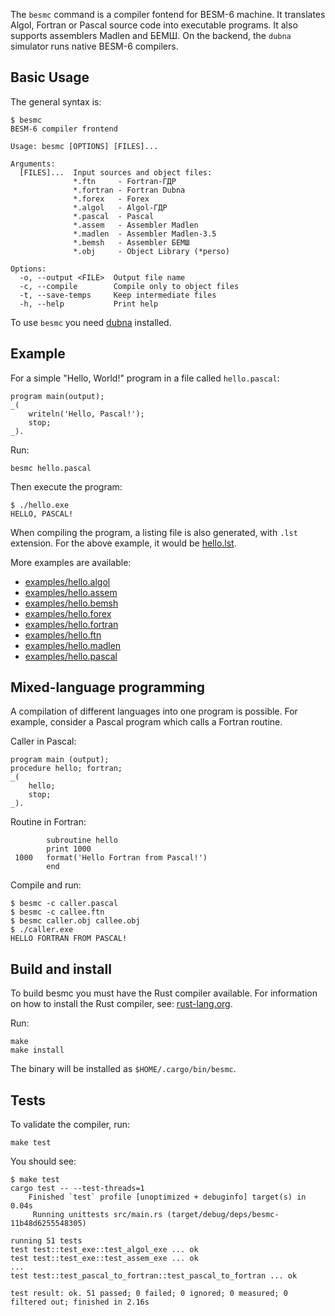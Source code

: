 The `besmc` command is a compiler fontend for BESM-6 machine.
It translates Algol, Fortran or Pascal source code into executable programs.
It also supports assemblers Madlen and БЕМШ.
On the backend, the `dubna` simulator runs native BESM-6 compilers.

## Basic Usage ##

The general syntax is:
```
$ besmc
BESM-6 compiler frontend

Usage: besmc [OPTIONS] [FILES]...

Arguments:
  [FILES]...  Input sources and object files:
              *.ftn     - Fortran-ГДP
              *.fortran - Fortran Dubna
              *.forex   - Forex
              *.algol   - Algol-ГДP
              *.pascal  - Pascal
              *.assem   - Assembler Madlen
              *.madlen  - Assembler Madlen-3.5
              *.bemsh   - Assembler БЕМШ
              *.obj     - Object Library (*perso)

Options:
  -o, --output <FILE>  Output file name
  -c, --compile        Compile only to object files
  -t, --save-temps     Keep intermediate files
  -h, --help           Print help
```
To use `besmc` you need [dubna](https://github.com/besm6/dubna/) installed.

## Example ##
For a simple "Hello, World!" program in a file called `hello.pascal`:
```
program main(output);
_(
    writeln('Hello, Pascal!');
    stop;
_).
```
Run:

    besmc hello.pascal

Then execute the program:

    $ ./hello.exe
    HELLO, PASCAL!

When compiling the program, a listing file is also generated, with `.lst` extension.
For the above example, it would be [hello.lst](https://gist.github.com/sergev/564571bd708d2d016892143270aad968).

More examples are available:

 * [examples/hello.algol](examples/hello.algol)
 * [examples/hello.assem](examples/hello.assem)
 * [examples/hello.bemsh](examples/hello.bemsh)
 * [examples/hello.forex](examples/hello.forex)
 * [examples/hello.fortran](examples/hello.fortran)
 * [examples/hello.ftn](examples/hello.ftn)
 * [examples/hello.madlen](examples/hello.madlen)
 * [examples/hello.pascal](examples/hello.pascal)

## Mixed-language programming ##

A compilation of different languages into one program is possible.
For example, consider a Pascal program which calls a Fortran routine.

Caller in Pascal:
```
program main (output);
procedure hello; fortran;
_(
    hello;
    stop;
_).
```
Routine in Fortran:
```
        subroutine hello
        print 1000
 1000   format('Hello Fortran from Pascal!')
        end
```
Compile and run:

    $ besmc -c caller.pascal
    $ besmc -c callee.ftn
    $ besmc caller.obj callee.obj
    $ ./caller.exe
    HELLO FORTRAN FROM PASCAL!

## Build and install ##

To build besmc you must have the Rust compiler available.
For information on how to install the Rust compiler, see:
[rust-lang.org](https://www.rust-lang.org/tools/install).

Run:

    make
    make install

The binary will be installed as `$HOME/.cargo/bin/besmc`.

## Tests ##

To validate the compiler, run:

    make test

You should see:
```
$ make test
cargo test -- --test-threads=1
    Finished `test` profile [unoptimized + debuginfo] target(s) in 0.04s
     Running unittests src/main.rs (target/debug/deps/besmc-11b48d6255548305)

running 51 tests
test test::test_exe::test_algol_exe ... ok
test test::test_exe::test_assem_exe ... ok
...
test test::test_pascal_to_fortran::test_pascal_to_fortran ... ok

test result: ok. 51 passed; 0 failed; 0 ignored; 0 measured; 0 filtered out; finished in 2.16s
```
